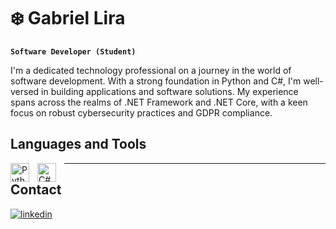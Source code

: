 # ❄️ Gabriel Lira
**`Software Developer (Student)`**

I'm a dedicated technology professional on a journey in the world of software development. With a strong foundation in Python and C#, I'm well-versed in building applications and software solutions. My experience spans across the realms of .NET Framework and .NET Core, with a keen focus on robust cybersecurity practices and GDPR compliance.

## Languages and Tools
<img align="left" alt="Python" width="30px" style="padding-right:10px;" src="https://static-00.iconduck.com/assets.00/python-icon-512x509-pyuo2h5v.png" />
<img align="left" alt="C#" width="30px" style="padding-right:10px;" src="https://static-00.iconduck.com/assets.00/c-sharp-c-icon-456x512-9sej0lrz.png" />

---

## Contact
<a href="https://linkedin.com/in/Liragbr" target="_blank">
  <img align="center" src="https://img.shields.io/badge/Liragbr-05122A?style=flat&logo=linkedin" alt="linkedin"/>
</a>






